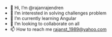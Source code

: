 - 👋 Hi, I’m @rajanrajendren
- 👀 I’m interested in solving challenges problem
- 🌱 I’m currently learning Angular
- 💞️ I’m looking to collaborate on all
- 📫 How to reach me rajanst_1989@yahoo.com
<!---
rajannadal/rajannadal is a ✨ special ✨ repository because its `README.md` (this file) appears on your GitHub profile.
You can click the Preview link to take a look at your changes.
--->
